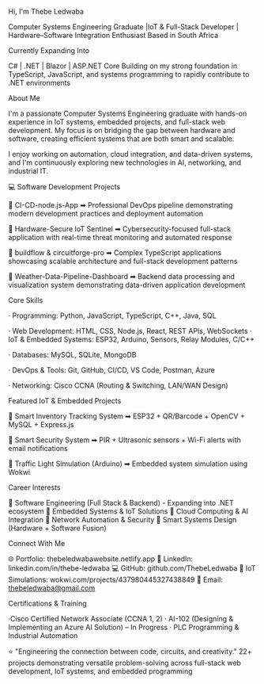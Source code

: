 
Hi, I'm Thebe Ledwaba

Computer Systems Engineering Graduate |IoT & Full-Stack Developer | Hardware–Software Integration Enthusiast
Based in South Africa

Currently Expanding Into

C# | .NET | Blazor | ASP.NET Core
Building on my strong foundation in TypeScript, JavaScript, and systems programming to rapidly contribute to .NET environments

About Me

I'm a passionate Computer Systems Engineering graduate with hands-on experience in IoT systems, embedded projects, and full-stack web development.
My focus is on bridging the gap between hardware and software, creating efficient systems that are both smart and scalable.

I enjoy working on automation, cloud integration, and data-driven systems, and I'm continuously exploring new technologies in AI, networking, and industrial IT.

💻 Software Development Projects

🔹 CI-CD-node.js-App
➡ Professional DevOps pipeline demonstrating modern development practices and deployment automation

🔹 Hardware-Secure IoT Sentinel
➡ Cybersecurity-focused full-stack application with real-time threat monitoring and automated response

🔹 buildflow & circuitforge-pro
➡ Complex TypeScript applications showcasing scalable architecture and full-stack development patterns

🔹 Weather-Data-Pipeline-Dashboard
➡ Backend data processing and visualization system demonstrating data-driven application development

Core Skills

· Programming: Python, JavaScript, TypeScript, C++, Java, SQL

· Web Development: HTML, CSS, Node.js, React, REST APIs, WebSockets
· IoT & Embedded Systems: ESP32, Arduino, Sensors, Relay Modules, C/C++

· Databases: MySQL, SQLite, MongoDB

· DevOps & Tools: Git, GitHub, CI/CD, VS Code, Postman, Azure

· Networking: Cisco CCNA (Routing & Switching, LAN/WAN Design)


Featured IoT & Embedded Projects

🔹 Smart Inventory Tracking System
➡ ESP32 + QR/Barcode + OpenCV + MySQL + Express.js

🔹 Smart Security System
➡ PIR + Ultrasonic sensors + Wi-Fi alerts with email notifications

🔹 Traffic Light Simulation (Arduino)
➡ Embedded system simulation using Wokwi

Career Interests

🔹 Software Engineering (Full Stack & Backend) - Expanding into .NET ecosystem
🔹 Embedded Systems & IoT Solutions
🔹 Cloud Computing & AI Integration
🔹 Network Automation & Security
🔹 Smart Systems Design (Hardware + Software Fusion)

Connect With Me

🌐 Portfolio: thebeledwabawebsite.netlify.app
💼 LinkedIn: linkedin.com/in/thebe-ledwaba
💻 GitHub: github.com/ThebeLedwaba
🔧 IoT Simulations: wokwi.com/projects/437980445327438849
📧 Email: thebeledwaba@gmail.com


Certifications & Training

·Cisco Certified Network Associate (CCNA 1, 2)
· AI-102 (Designing & Implementing an Azure AI Solution) – In Progress
· PLC Programming & Industrial Automation

⭐️ "Engineering the connection between code, circuits, and creativity."
22+ projects demonstrating versatile problem-solving across full-stack web development, IoT systems, and embedded programming
